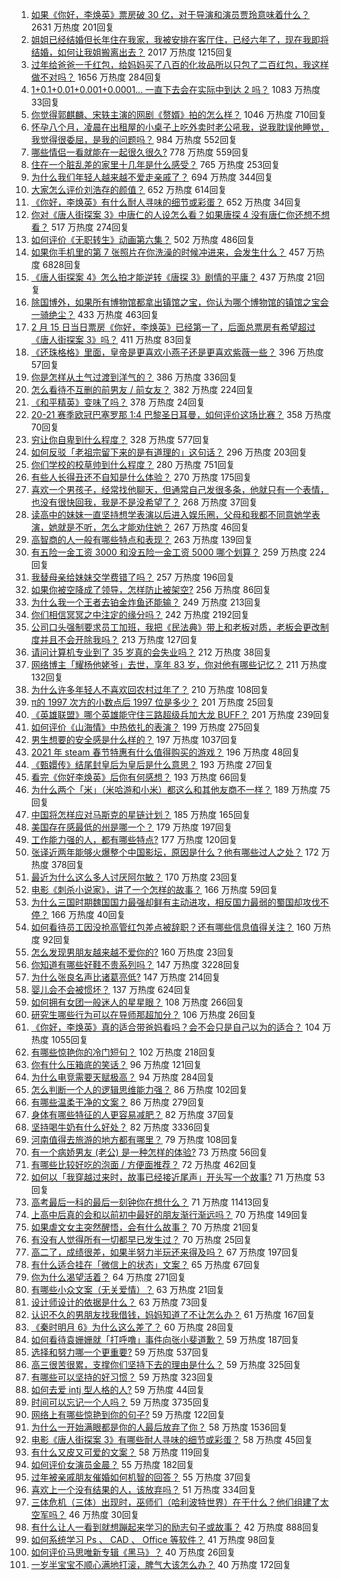 1. [如果《你好，李焕英》票房破 30 亿，对于导演和演员贾玲意味着什么？](https://www.zhihu.com/question/444531706) 2631 万热度 201回复
1. [姐姐已经结婚但长年住在我家，我被安排在客厅住，已经六年了，现在我即将结婚，如何让我姐搬离出去？](https://www.zhihu.com/question/444278546) 2017 万热度 1215回复
1. [过年给爸爸一千红包，给妈妈买了八百的化妆品所以只包了二百红包，我这样做不对吗？](https://www.zhihu.com/question/444298288) 1656 万热度 284回复
1. [1+0.1+0.01+0.001+0.0001... 一直下去会在实际中到达 2 吗？](https://www.zhihu.com/question/444218811) 1083 万热度 33回复
1. [你觉得郭麒麟、宋轶主演的网剧《赘婿》拍的怎么样？](https://www.zhihu.com/question/444425031) 1046 万热度 710回复
1. [怀孕八个月，凌晨在出租屋的小桌子上吃外卖时老公吼我，说我耽误他睡觉，我觉得很委屈，是我的问题吗？](https://www.zhihu.com/question/423932098) 984 万热度 552回复
1. [哪些情侣一看就能在一起很久很久?](https://www.zhihu.com/question/309398217) 778 万热度 559回复
1. [住在一个脏乱差的家里十几年是什么感受？](https://www.zhihu.com/question/47639633) 765 万热度 253回复
1. [为什么我们年轻人越来越不爱走亲戚了？](https://www.zhihu.com/question/444422444) 694 万热度 344回复
1. [大家怎么评价刘浩存的颜值？](https://www.zhihu.com/question/415082238) 652 万热度 614回复
1. [《你好，李焕英》有什么耐人寻味的细节或彩蛋？](https://www.zhihu.com/question/444182535) 652 万热度 34回复
1. [你对《唐人街探案 3》中唐仁的人设怎么看？如果唐探 4 没有唐仁你还想不想看？](https://www.zhihu.com/question/444402807) 517 万热度 274回复
1. [如何评价《无职转生》动画第六集？](https://www.zhihu.com/question/443593387) 502 万热度 486回复
1. [如果你手机里的第 7 张照片在你洗澡的时候冲进来，会发生什么？](https://www.zhihu.com/question/405633395) 457 万热度 6828回复
1. [《唐人街探案 4》怎么拍才能逆转《唐探 3》剧情的平庸？](https://www.zhihu.com/question/444403589) 437 万热度 21回复
1. [除国博外，如果所有博物馆都拿出镇馆之宝，你认为哪个博物馆的镇馆之宝会一骑绝尘？](https://www.zhihu.com/question/439459795) 433 万热度 463回复
1. [2 月 15 日当日票房《你好，李焕英》已经第一了，后面总票房有希望超过《唐人街探案 3》吗？](https://www.zhihu.com/question/444522426) 411 万热度 83回复
1. [《还珠格格》里面，皇帝是更喜欢小燕子还是更喜欢紫薇一些？](https://www.zhihu.com/question/39864864) 396 万热度 57回复
1. [你是怎样从土气过渡到洋气的？](https://www.zhihu.com/question/267705489) 386 万热度 336回复
1. [怎么看待不互删的前男友 / 前女友？](https://www.zhihu.com/question/429477321) 382 万热度 224回复
1. [《和平精英》变味了吗？](https://www.zhihu.com/question/377129398) 378 万热度 24回复
1. [20-21 赛季欧冠巴塞罗那 1:4 巴黎圣日耳曼，如何评价这场比赛？](https://www.zhihu.com/question/444811322) 358 万热度 70回复
1. [穷让你自卑到什么程度？](https://www.zhihu.com/question/53857945) 328 万热度 577回复
1. [如何反驳「老祖宗留下来的是有道理的」这句话？](https://www.zhihu.com/question/443549768) 296 万热度 203回复
1. [你们学校的校草帅到什么程度？](https://www.zhihu.com/question/290011743) 280 万热度 751回复
1. [有些人长得丑还不自知是什么体验？](https://www.zhihu.com/question/357048642) 270 万热度 175回复
1. [喜欢一个男孩子，经常找他聊天，但通常自己发很多条，他就只有一个表情，也没有很快回我，我是不是没希望了？](https://www.zhihu.com/question/423885375) 268 万热度 37回复
1. [读高中的妹妹一直坚持想学表演以后进入娱乐圈，父母和我都不同意她学表演，她就是不听，怎么才能劝住她？](https://www.zhihu.com/question/444700451) 267 万热度 46回复
1. [高智商的人一般有哪些特点和表现？](https://www.zhihu.com/question/21897136) 263 万热度 139回复
1. [有五险一金工资 3000 和没五险一金工资 5000 哪个划算？](https://www.zhihu.com/question/440199672) 259 万热度 224回复
1. [我替母亲给妹妹交学费错了吗？](https://www.zhihu.com/question/444476120) 257 万热度 196回复
1. [如果你被空降成了领导，怎样防止被架空?](https://www.zhihu.com/question/58585512) 256 万热度 86回复
1. [为什么我一个王者去铂金炸鱼还能输？](https://www.zhihu.com/question/443558001) 249 万热度 213回复
1. [你们相信冥冥之中注定的缘分吗？](https://www.zhihu.com/question/322148297) 242 万热度 2192回复
1. [公司口头强制要求员工加班，我把《民法典》带上和老板对质，老板会更改制度并且不会开除我吗？](https://www.zhihu.com/question/444430837) 213 万热度 127回复
1. [请问计算机专业到了 35 岁真的会失业吗？](https://www.zhihu.com/question/444397279) 212 万热度 38回复
1. [网络博主「耀杨他姥爷」去世，享年 83 岁，你对他有哪些记忆？](https://www.zhihu.com/question/444700404) 211 万热度 132回复
1. [为什么许多年轻人不喜欢回农村过年了？](https://www.zhihu.com/question/443921785) 210 万热度 108回复
1. [π的 1997 次方的小数点后 1997 位是多少？](https://www.zhihu.com/question/444207973) 201 万热度 25回复
1. [《英雄联盟》哪个英雄能守住三路超级兵加大龙 BUFF？](https://www.zhihu.com/question/388623994) 201 万热度 239回复
1. [如何评价《山海情》中热依扎的表演？](https://www.zhihu.com/question/439511164) 199 万热度 275回复
1. [男生想要的安全感是什么样的？](https://www.zhihu.com/question/387187084) 197 万热度 1037回复
1. [2021 年 steam 春节特惠有什么值得购买的游戏？](https://www.zhihu.com/question/444038906) 196 万热度 48回复
1. [《甄嬛传》结尾封皇后为皇后是什么意思？](https://www.zhihu.com/question/440187489) 193 万热度 27回复
1. [看完《你好李焕英》后你有何感想？](https://www.zhihu.com/question/441478426) 193 万热度 66回复
1. [为什么两个「米」（米哈游和小米）都这么和其他友商不一样？](https://www.zhihu.com/question/444047397) 189 万热度 75回复
1. [中国将怎样应对马斯克的星链计划？](https://www.zhihu.com/question/400636133) 185 万热度 165回复
1. [美国存在感最低的州是哪一个？](https://www.zhihu.com/question/433421382) 179 万热度 197回复
1. [工作能力强的人，都有哪些特点?](https://www.zhihu.com/question/352545541) 177 万热度 120回复
1. [张译近两年能够火爆整个中国影坛，原因是什么？他有哪些过人之处？](https://www.zhihu.com/question/433569117) 172 万热度 378回复
1. [最近为什么这么多人讨厌阿尔敏？](https://www.zhihu.com/question/444520431) 170 万热度 23回复
1. [电影《刺杀小说家》，讲了一个怎样的故事？](https://www.zhihu.com/question/444041345) 166 万热度 59回复
1. [为什么三国时期魏国国力最强却鲜有主动进攻，相反国力最弱的蜀国却攻伐不停？](https://www.zhihu.com/question/37034220) 166 万热度 40回复
1. [如何看待员工因没抢高管红包差点被辞职？还有哪些信息值得关注？](https://www.zhihu.com/question/444416590) 160 万热度 92回复
1. [怎么发现男朋友越来越不爱你的?](https://www.zhihu.com/question/417775321) 160 万热度 23回复
1. [你知道有哪些好鞋不贵系列吗？](https://www.zhihu.com/question/293379554) 147 万热度 3228回复
1. [为什么张良名声比诸葛亮低?](https://www.zhihu.com/question/265139463) 147 万热度 214回复
1. [婴儿会不会被惯坏？](https://www.zhihu.com/question/312543995) 137 万热度 624回复
1. [如何拥有女团一般迷人的星星眼？](https://www.zhihu.com/question/431143857) 108 万热度 266回复
1. [研究生哪些行为可以在导师那超加分？](https://www.zhihu.com/question/443960725) 106 万热度 26回复
1. [《你好，李焕英》真的适合带爸妈看吗？会不会只是自己以为的适合？](https://www.zhihu.com/question/444136127) 104 万热度 1055回复
1. [有哪些惊艳你的冷门短句？](https://www.zhihu.com/question/371506951) 102 万热度 218回复
1. [你有什么压箱底的笑话？](https://www.zhihu.com/question/434809137) 96 万热度 121回复
1. [为什么电竞需要天赋极高？](https://www.zhihu.com/question/438485421) 94 万热度 284回复
1. [怎么判断一个人的逻辑思维能力强？](https://www.zhihu.com/question/22998241) 86 万热度 102回复
1. [有哪些温柔干净的文案？](https://www.zhihu.com/question/359688714) 86 万热度 279回复
1. [身体有哪些特征的人更容易减肥？](https://www.zhihu.com/question/443704448) 82 万热度 37回复
1. [坚持喝牛奶有什么好处？](https://www.zhihu.com/question/28325412) 82 万热度 3336回复
1. [河南值得去旅游的地方都有哪里？](https://www.zhihu.com/question/38192797) 79 万热度 108回复
1. [有一个病娇男友 (老公) 是一种怎样的体验?](https://www.zhihu.com/question/386851696) 73 万热度 56回复
1. [有哪些比较好吃的泡面 / 方便面推荐？](https://www.zhihu.com/question/264391396) 72 万热度 462回复
1. [如何以「我穿越过来时，故事已经接近尾声」开头写一个故事?](https://www.zhihu.com/question/433939659) 71 万热度 53回复
1. [高考最后一科的最后一刻钟你在想什么？](https://www.zhihu.com/question/62859821) 71 万热度 11413回复
1. [上高中后真的会和以前初中最好的朋友渐行渐远吗？](https://www.zhihu.com/question/444286802) 70 万热度 149回复
1. [如果虐文女主突然醒悟，会有什么故事？](https://www.zhihu.com/question/440221628) 70 万热度 21回复
1. [有没有人觉得所有一切都早已发生过？](https://www.zhihu.com/question/444232215) 70 万热度 25回复
1. [高二了，成绩很差，如果半努力半玩还来得及吗？](https://www.zhihu.com/question/443977382) 67 万热度 197回复
1. [有什么适合挂在「微信上的状态」文案？](https://www.zhihu.com/question/442605862) 65 万热度 67回复
1. [你为什么渴望活着？](https://www.zhihu.com/question/444525851) 64 万热度 271回复
1. [有哪些小众文案（无关爱情）？](https://www.zhihu.com/question/442363578) 63 万热度 21回复
1. [设计师设计的依据是什么？](https://www.zhihu.com/question/410685402) 63 万热度 73回复
1. [认识不久的男朋友找我借钱，妈妈知道了不让怎么办？](https://www.zhihu.com/question/61523392) 61 万热度 167回复
1. [《秦时明月 6》为什么这么差了？](https://www.zhihu.com/question/442041713) 60 万热度 28回复
1. [如何看待袁姗姗就「打呼噜」事件向张小斐道歉？](https://www.zhihu.com/question/444533416) 59 万热度 187回复
1. [选择和努力哪一个更重要?](https://www.zhihu.com/question/437556115) 59 万热度 537回复
1. [高三很苦很累，支撑你们坚持下去的理由是什么？](https://www.zhihu.com/question/443362870) 59 万热度 325回复
1. [有哪些可以坚持的好习惯？](https://www.zhihu.com/question/435173747) 59 万热度 323回复
1. [如何去爱 intj 型人格的人?](https://www.zhihu.com/question/438219469) 59 万热度 44回复
1. [时间可以忘记一个人吗？](https://www.zhihu.com/question/439284542) 59 万热度 3735回复
1. [网络上有哪些惊艳到你的句子?](https://www.zhihu.com/question/435377262) 59 万热度 122回复
1. [为什么一开始满眼都是你的人最后放弃了你？](https://www.zhihu.com/question/437654996) 58 万热度 1536回复
1. [电影《唐人街探案 3》有哪些耐人寻味的细节或彩蛋？](https://www.zhihu.com/question/444120359) 58 万热度 45回复
1. [有什么又皮又可爱的文案？](https://www.zhihu.com/question/422507482) 58 万热度 119回复
1. [如何评价女演员金晨？](https://www.zhihu.com/question/41690160) 55 万热度 182回复
1. [过年被亲戚朋友催婚如何机智的回答？](https://www.zhihu.com/question/28064459) 55 万热度 37回复
1. [喜欢上一个没有结果的人，该放弃吗？](https://www.zhihu.com/question/443631248) 51 万热度 334回复
1. [三体危机（三体）出现时，巫师们（哈利波特世界）在干什么？他们组建了太空军吗？](https://www.zhihu.com/question/442956197) 46 万热度 30回复
1. [有什么让人一看到就想蹦起来学习的励志句子或故事？](https://www.zhihu.com/question/362150253) 42 万热度 888回复
1. [如何系统学习 Ps 、 CAD 、 Office 等软件？](https://www.zhihu.com/question/31573452) 41 万热度 98回复
1. [如何评价马思唯新专辑《黑马》？](https://www.zhihu.com/question/444304107) 40 万热度 26回复
1. [一岁半宝宝不顺心满地打滚，脾气大该怎么办？](https://www.zhihu.com/question/439118994) 40 万热度 172回复